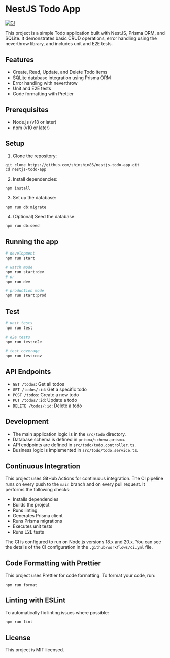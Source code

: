 # NestJS Todo App

[![CI](https://github.com/shinshin86/nestjs-todo-app/actions/workflows/ci.yml/badge.svg)](https://github.com/shinshin86/nestjs-todo-app/actions/workflows/ci.yml)

This project is a simple Todo application built with NestJS, Prisma ORM, and SQLite. It demonstrates basic CRUD operations, error handling using the neverthrow library, and includes unit and E2E tests.

## Features

- Create, Read, Update, and Delete Todo items
- SQLite database integration using Prisma ORM
- Error handling with neverthrow
- Unit and E2E tests
- Code formatting with Prettier

## Prerequisites

- Node.js (v18 or later)
- npm (v10 or later)

## Setup

1. Clone the repository:

```
git clone https://github.com/shinshin86/nestjs-todo-app.git
cd nestjs-todo-app
```

2. Install dependencies:

```
npm install
```

3. Set up the database:

```
npm run db:migrate
```

4. (Optional) Seed the database:

```
npm run db:seed
```

## Running the app

```bash
# development
npm run start

# watch mode
npm run start:dev
# or
npm run dev

# production mode
npm run start:prod
```

## Test

```bash
# unit tests
npm run test

# e2e tests
npm run test:e2e

# test coverage
npm run test:cov
```

## API Endpoints

- `GET /todos`: Get all todos
- `GET /todos/:id`: Get a specific todo
- `POST /todos`: Create a new todo
- `PUT /todos/:id`: Update a todo
- `DELETE /todos/:id`: Delete a todo

## Development

- The main application logic is in the `src/todo` directory.
- Database schema is defined in `prisma/schema.prisma`.
- API endpoints are defined in `src/todo/todo.controller.ts`.
- Business logic is implemented in `src/todo/todo.service.ts`.


## Continuous Integration
This project uses GitHub Actions for continuous integration. The CI pipeline runs on every push to the `main` branch and on every pull request. It performs the following checks:

- Installs dependencies
- Builds the project
- Runs linting
- Generates Prisma client
- Runs Prisma migrations
- Executes unit tests
- Runs E2E tests

The CI is configured to run on Node.js versions 18.x and 20.x. You can see the details of the CI configuration in the `.github/workflows/ci.yml` file.

## Code Formatting with Prettier

This project uses Prettier for code formatting. To format your code, run:

```
npm run format
```

## Linting with ESLint
To automatically fix linting issues where possible:

```
npm run lint
```

## License

This project is MIT licensed.